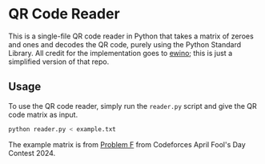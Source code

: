 # QR Code Reader
This is a single-file QR code reader in Python that takes a matrix of zeroes and ones and decodes the QR code,
purely using the Python Standard Library.
All credit for the implementation goes to [ewino](https://github.com/ewino/qreader); this is just a simplified version of that repo.

## Usage

To use the QR code reader, simply run the `reader.py` script and give the QR code matrix as input.

```python
python reader.py < example.txt
```

The example matrix is from [Problem F](https://codeforces.com/contest/1952/problem/F) from Codeforces April Fool's Day Contest 2024.

